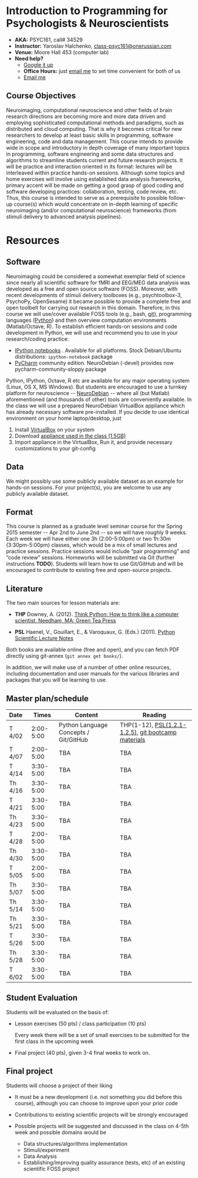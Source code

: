 # Introduction to Programming for Psychologists & Neuroscientists

* **AKA:** PSYC161, call# 34529
* **Instructor:** Yaroslav Halchenko, [class-psyc161@onerussian.com](mailto:class-psyc161@onerussian.com)
* **Venue:** Moore Hall 453 (computer lab)
* **Need help?**
   * [Google it up](http://google.com)
   * **Office Hours:** just [email me](mailto:class-psyc161@onerussian.com) to set time convenient for both of us
   * [Email me](mailto:class-psyc161@onerussian.com)


## Course Objectives

Neuroimaging, computational neuroscience and other fields of brain
research directions are becoming more and more data driven and
employing sophisticated computational methods and paradigms, such as
distributed and cloud computing.  That is why it becomes critical for
new researchers to develop at least basic skills in programming,
software engineering, code and data management. This course intends to
provide wide in scope and introductory in depth coverage of many
important topics in programming, software engineering and some data
structures and algorithms to streamline students current and future
research projects. It will be practice and interaction oriented in its
format: lectures will be interleaved within practice hands-on
sessions. Although some topics and home exercises will involve using
established data analysis frameworks, primary accent will be made on
getting a good grasp of good coding and software developing practices:
collaboration, testing, code review, etc.  Thus, this course is
intended to serve as a prerequisite to possible follow-up course(s)
which would concentrate on in-depth learning of specific neuroimaging
(and/or computational neuroscience) frameworks (from stimuli delivery
to advanced analysis pipelines).

# Resources

## Software

Neuroimaging could be considered a somewhat exemplar field of science
since nearly all scientific software for fMRI and EEG/MEG data
analysis was developed as a free and open source software (FOSS).
Moreover, with recent developments of stimuli delivery toolboxes
(e.g., psychtoolbox-3, PsychoPy, OpenSesame) it became possible to
provide a complete free and open toolbelt for carrying out research in
this domain.  Therefore, in this course we will use/cover available
FOSS tools (e.g., bash, [git](http://git-scm.com/)), programming
languages ([Python](http://python.org)) and then overview computation
environments (Matlab/Octave, R).
To establish efficient hands-on sessions and code development in
Python, we will use and recommend you to use in your research/coding
practice:

- [IPython notebooks](http://ipython.org/notebook.html) . Available
  for all platforms.  Stock Debian/Ubuntu distributions:
  `ipython-notebook` package
- [PyCharm](https://www.jetbrains.com/pycharm) community edition.
  NeuroDebian (-devel) provides now pycharm-community-sloppy
  package

Python, IPython, Octave, R etc are available for any major operating
system (Linux, OS X, MS Windows).  But students are encouraged to use
a turnkey platform for neuroscience --
[NeuroDebian](http://neuro.debian.net) -- where all (but Matlab)
aforementioned (and thousands of other) tools are conveniently
available.  In the class we will use a prepared NeuroDebian VirtualBox
appliance which has already necessary software pre-installed.  If you
decide to use identical environment on your home laptop/desktop, just

1. Install [VirtualBox](https://www.virtualbox.org/wiki/Downloads) on
   your system
2. Download
   [appliance used in the class (1.5GB)](http://neuro.debian.net/_files/custom-vm/PSYC-161-nd1.ova)
3. Import appliance in the VirtualBox, Run it, and provide necessary
   customizations to your git-config

## Data

We might possibly use some publicly available dataset as an example
for hands-on sessions. For your project(s), you are welcome to use any
publicly available dataset.

## Format

This course is planned as a graduate level seminar course for the
Spring 2015 semester -- Apr 2nd to June 2nd -- so we will have roughly
9 weeks.  Each week we will have either one 3h (2:00-5:00pm) or two
1h:30m (3:30pm-5:00pm) classes, which would be a mix of small lectures
and practice sessions.  Practice sessions would include “pair
programming” and “code review” sessions.  Homeworks will be submitted
via Git (further instructions **TODO**).  Students will learn how to
use Git/GitHub and will be encouraged to contribute to existing free
and open-source projects.

## Literature

The two main sources for lesson materials are:

- **THP**
  Downey, A. (2012). [Think Python: How to think like a computer
  scientist. Needham, MA: Green Tea Press](http://greenteapress.com/thinkpython/thinkpython.html)

- **PSL**
  Haenel, V., Gouillart, E., & Varoquaux, G. (Eds.) (2011). [Python
  Scientific Lecture Notes](http://scipy-lectures.github.com/)

Both books are available online (free and open), and you can fetch PDF
directly using git-annex (`git annex get books/`).

In addition, we will make use of a number of other online resources,
including documentation and user manuals for the various libraries and
packages that you will be learning to use.

## Master plan/schedule


| Date  | Times     | Content | Reading
|:----- | --------- | ------- | -------
|T  4/02| 2:00-5:00 | Python Language Concepts / Git/GitHub | THP(1-12), [PSL(1.2.1-1.2.5)](http://scipy-lectures.github.io/intro/language/python*language.html), [git bootcamp materials](git-bootcamp)
|T  4/07| 2:00-5:00 | TBA | TBA
|T  4/14| 3:30-5:00 | TBA | TBA
|Th 4/16| 3:30-5:00 | TBA | TBA
|T  4/21| 3:30-5:00 | TBA | TBA
|Th 4/23| 3:30-5:00 | TBA | TBA
|T  4/28| 2:00-5:00 | TBA | TBA
|Th 4/30| 3:30-5:00 | TBA | TBA
|T  5/05| 2:00-5:00 | TBA | TBA
|Th 5/07| 3:30-5:00 | TBA | TBA
|Th 5/14| 3:30-5:00 | TBA | TBA
|Th 5/21| 3:30-5:00 | TBA | TBA
|T  5/26| 3:30-5:00 | TBA | TBA
|Th 5/28| 3:30-5:00 | TBA | TBA
|T  6/02| 3:30-5:00 | TBA | TBA


[git-bootcamp]: http://nbviewer.ipython.org/github/dartmouth-pbs/reprosw/blob/master/Version%20Control.ipynb "Git bootcamp"

## Student Evaluation

Students will be evaluated on the basis of:

- Lesson exercises (50 pts) / class participation (10 pts)

  Every week there will be a set of small exercises to be submitted
  for the first class in the upcoming week

- Final project (40 pts), given 3-4 final weeks to work on.

## Final project

Students will choose a project of their liking

- It must be a new development (i.e. not something you did before this
  course), although you can choose to improve upon your prior code

- Contributions to existing scientific projects will be strongly
  encouraged

- Possible projects will be suggested and discussed in the class on
  4-5th week and possible domains would be

   - Data structures/algorithms implementation
   - Stimuli/experiment
   - Data Analysis
   - Establishing/improving quality assurance (tests, etc) of an
     existing scientific FOSS project



